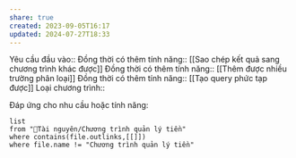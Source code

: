 ```yaml
---
share: true
created: 2023-09-05T16:17
updated: 2024-07-27T18:33
---
```

Yêu cầu đầu vào:: 
Đồng thời có thêm tính năng:: [[Sao chép kết quả sang chương trình khác được]]
Đồng thời có thêm tính năng:: [[Thêm được nhiều trường phân loại]]
Đồng thời có thêm tính năng:: [[Tạo query phức tạp được]]
Loại chương trình:: 

Đáp ứng cho nhu cầu hoặc tính năng:
```dataview
list
from "📜Tài nguyên/Chương trình quản lý tiền" 
where contains(file.outlinks,[[]])
where file.name != "Chương trình quản lý tiền" 
```
